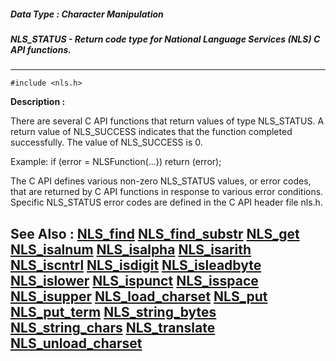 ##### Data Type : Character Manipulation
##### NLS_STATUS - Return code type for National Language Services (NLS) C API functions.
---
```
#include <nls.h>
```
**Description :**

There are several C API functions that return values of type NLS_STATUS. A 
return value of NLS_SUCCESS indicates that the function completed successfully. 
The value of NLS_SUCCESS is 0.

Example:
if (error = NLSFunction(...))
     return (error);

The C API defines various non-zero NLS_STATUS values, or error codes, that are 
returned by C API functions in response to various error conditions. Specific 
NLS_STATUS error codes are defined in the C API header file nls.h.

**See Also :**
[NLS_find](/domino-c-api-docs/reference/Func/NLS_find)
[NLS_find_substr](/domino-c-api-docs/reference/Func/NLS_find_substr)
[NLS_get](/domino-c-api-docs/reference/Func/NLS_get)
[NLS_isalnum](/domino-c-api-docs/reference/Func/NLS_isalnum)
[NLS_isalpha](/domino-c-api-docs/reference/Func/NLS_isalpha)
[NLS_isarith](/domino-c-api-docs/reference/Func/NLS_isarith)
[NLS_iscntrl](/domino-c-api-docs/reference/Func/NLS_iscntrl)
[NLS_isdigit](/domino-c-api-docs/reference/Func/NLS_isdigit)
[NLS_isleadbyte](/domino-c-api-docs/reference/Func/NLS_isleadbyte)
[NLS_islower](/domino-c-api-docs/reference/Func/NLS_islower)
[NLS_ispunct](/domino-c-api-docs/reference/Func/NLS_ispunct)
[NLS_isspace](/domino-c-api-docs/reference/Func/NLS_isspace)
[NLS_isupper](/domino-c-api-docs/reference/Func/NLS_isupper)
[NLS_load_charset](/domino-c-api-docs/reference/Func/NLS_load_charset)
[NLS_put](/domino-c-api-docs/reference/Func/NLS_put)
[NLS_put_term](/domino-c-api-docs/reference/Func/NLS_put_term)
[NLS_string_bytes](/domino-c-api-docs/reference/Func/NLS_string_bytes)
[NLS_string_chars](/domino-c-api-docs/reference/Func/NLS_string_chars)
[NLS_translate](/domino-c-api-docs/reference/Func/NLS_translate)
[NLS_unload_charset](/domino-c-api-docs/reference/Func/NLS_unload_charset)
---
